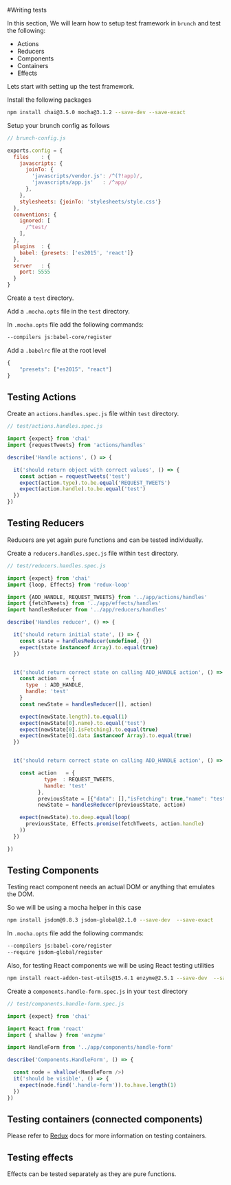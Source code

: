#Writing tests

In this section, We will learn how to setup test framework in `brunch` and test the following: 

* Actions
* Reducers
* Components
* Containers
* Effects


Lets start with setting up the test framework.

Install the following packages

```sh
npm install chai@3.5.0 mocha@3.1.2 --save-dev --save-exact
```

Setup your brunch config as follows
 
```js
// brunch-config.js

exports.config = {
  files    : {
    javascripts: {
      joinTo: {
        'javascripts/vendor.js': /^(?!app)/,
        'javascripts/app.js'   : /^app/
      },
    },
    stylesheets: {joinTo: 'stylesheets/style.css'}
  },
  conventions: {
    ignored: [
      /^test/
    ],
  },
  plugins  : {
    babel: {presets: ['es2015', 'react']}
  },
  server   : {
    port: 5555
  }
}

```


Create a `test` directory.

Add a `.mocha.opts` file in the `test` directory.

In `.mocha.opts` file add the following commands:
 
```sh
--compilers js:babel-core/register
```



Add a `.babelrc` file at the root level

```js
{
	"presets": ["es2015", "react"]
}
```



Testing Actions
---------------

Create an `actions.handles.spec.js` file within `test` directory.

```js
// test/actions.handles.spec.js

import {expect} from 'chai'
import {requestTweets} from 'actions/handles'

describe('Handle actions', () => {

  it('should return object with correct values', () => {
    const action = requestTweets('test')
    expect(action.type).to.be.equal('REQUEST_TWEETS')
    expect(action.handle).to.be.equal('test')
  })
})

```


Testing Reducers
----------------

Reducers are yet again pure functions and can be tested individually.

Create a `reducers.handles.spec.js` file within `test` directory.

```js
// test/reducers.handles.spec.js

import {expect} from 'chai'
import {loop, Effects} from 'redux-loop'

import {ADD_HANDLE, REQUEST_TWEETS} from '../app/actions/handles'
import {fetchTweets} from '../app/effects/handles'
import handlesReducer from '../app/reducers/handles'

describe('Handles reducer', () => {

  it('should return initial state', () => {
    const state = handlesReducer(undefined, {})
    expect(state instanceof Array).to.equal(true)
  })


  it('should return correct state on calling ADD_HANDLE action', () => {
    const action   = {
      type  : ADD_HANDLE,
      handle: 'test'
    }
    const newState = handlesReducer([], action)

    expect(newState.length).to.equal(1)
    expect(newState[0].name).to.equal('test')
    expect(newState[0].isFetching).to.equal(true)
    expect(newState[0].data instanceof Array).to.equal(true)
  })


  it('should return correct state on calling ADD_HANDLE action', () => {

    const action   = {
            type  : REQUEST_TWEETS,
            handle: 'test'
          },
          previousState = [{"data": [],"isFetching": true,"name": "test"}],
          newState = handlesReducer(previousState, action)

    expect(newState).to.deep.equal(loop(
      previousState, Effects.promise(fetchTweets, action.handle)
    ))
  })

})

```


Testing Components
------------------

Testing react component needs an actual DOM or anything that emulates the DOM.

So we will be using a mocha helper in this case

```sh
npm install jsdom@9.8.3 jsdom-global@2.1.0 --save-dev  --save-exact
```

In `.mocha.opts` file add the following commands:
 
```sh
--compilers js:babel-core/register
--require jsdom-global/register
```


Also, for testing React components we will be using React testing utilities

```sh
npm install react-addon-test-utils@15.4.1 enzyme@2.5.1 --save-dev  --save-exact
```

Create a `components.handle-form.spec.js` in your `test` directory


```js
// test/components.handle-form.spec.js

import {expect} from 'chai'

import React from 'react'
import { shallow } from 'enzyme'

import HandleForm from '../app/components/handle-form'

describe('Components.HandleForm', () => {

  const node = shallow(<HandleForm />)
  it('should be visible', () => {
    expect(node.find('.handle-form')).to.have.length(1)
  })
})

```


Testing containers (connected components)
-----------------------------------------

Please refer to [Redux](http://redux.js.org/docs/recipes/WritingTests.html#connected-components) docs for more information on testing containers.


Testing effects
---------------

Effects can be tested separately as they are pure functions.